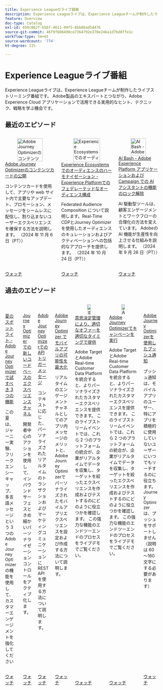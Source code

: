 ```yaml
---
title: Experience Leagueのライブ録画
description: Experience Leagueライブは、Experience Leagueチームが制作したライブストリーミング番組です。 Adobe製品のエキスパートとつながり、Adobe Experience Cloud アプリケーションで活用できる実用的なヒント、テクニック、戦略を学ぶ機会です。
feature: Overview
doc-type: Catalog
exl-id: 459c062f-b56f-4611-99f5-8bb88ad5d476
source-git-commit: 46f9f606490ce7364792e370e24ba1d76d8ffe1c
workflow-type: tm+mt
source-wordcount: '774'
ht-degree: 11%

---
```


# Experience Leagueライブ番組

Experience Leagueライブは、Experience Leagueチームが制作したライブストリーミング番組です。 Adobe製品のエキスパートとつながり、Adobe Experience Cloud アプリケーションで活用できる実用的なヒント、テクニック、戦略を学ぶ機会です。

## 最近のエピソード

<!-- CARDS

* https://experienceleague.adobe.com/en/docs/events/experience-league-live-recordings/episodes/exl-live-episode-10-30-24
  {description = Learn how Content Cards deliver key updates, promotions, and messages seamlessly within your app or website, ensuring a non-intrusive user experience. (November 6, 2024)}
* https://experienceleague.adobe.com/en/docs/events/experience-league-live-recordings/episodes/exl-live-episode-40-2024-10-24
     {description = Learn about Federated Audience Composition provides a comprehensive approach to audience curation and activation with Real-Time CDP and Journey Optimizer. (October 24, 2024)}
* https://experienceleague.adobe.com/en/docs/events/experience-league-live-recordings/episodes/exl-live-episode-09-26-24
    {description = AI-driven tools are transforming the way we engage customers and streamline workflows. Learn how Adobe's AI capabilities will accelerate your productivity. (September 26, 2024)}

-->
<!-- START CARDS HTML - DO NOT MODIFY BY HAND -->
<div class="columns">
    <div class="column is-half-tablet is-half-desktop is-one-third-widescreen" aria-label="Unveiling Content Cards for Adobe Journey Optimizer">
        <div class="card" style="height: 100%; display: flex; flex-direction: column; height: 100%;">
            <div class="card-image">
                <figure class="image x-is-16by9">
                    <a href="https://experienceleague.adobe.com/en/docs/events/experience-league-live-recordings/episodes/exl-live-episode-10-30-24" title="Adobe Journey Optimizerのコンテンツカードの公開" target="_blank" rel="referrer">
                        <img class="is-bordered-r-small" src="https://video.tv.adobe.com/v/3436281/?quality=12&format=jpeg&nocache=1732146043307" alt="Adobe Journey Optimizerのコンテンツカードの公開"
                             style="width: 100%; aspect-ratio: 16 / 9; object-fit: cover; overflow: hidden; display: block; margin: auto;">
                    </a>
                </figure>
            </div>
            <div class="card-content is-padded-small" style="display: flex; flex-direction: column; flex-grow: 1; justify-content: space-between;">
                <div class="top-card-content">
                    <p class="headline is-size-6 has-text-weight-bold">
                        <a href="https://experienceleague.adobe.com/en/docs/events/experience-league-live-recordings/episodes/exl-live-episode-10-30-24" target="_blank" rel="referrer" title="Adobe Journey Optimizerのコンテンツカードの公開">Adobe Journey Optimizerのコンテンツカードの公開 </a>
                    </p>
                    <p class="is-size-6">コンテンツカードを使用して、アプリや web サイト内で主要なアップデート、プロモーション、メッセージをシームレスに配信し、割り込まないユーザーエクスペリエンスを確保する方法を説明します。 （2024 年 11 月 6 日（PT））</p>
                </div>
                <a href="https://experienceleague.adobe.com/en/docs/events/experience-league-live-recordings/episodes/exl-live-episode-10-30-24" target="_blank" rel="referrer" class="spectrum-Button spectrum-Button--outline spectrum-Button--primary spectrum-Button--sizeM" style="align-self: flex-start; margin-top: 1rem;">
                    <span class="spectrum-Button-label has-no-wrap has-text-weight-bold"> ウォッチ </span>
                </a>
            </div>
        </div>
    </div>
    <div class="column is-half-tablet is-half-desktop is-one-third-widescreen" aria-label="Harmonize Audiences in Experience Ecosystems - Federated Audience Composition in Experience Platform">
        <div class="card" style="height: 100%; display: flex; flex-direction: column; height: 100%;">
            <div class="card-image">
                <figure class="image x-is-16by9">
                    <a href="https://experienceleague.adobe.com/en/docs/events/experience-league-live-recordings/episodes/exl-live-episode-40-2024-10-24" title="Experience Ecosystems でのオーディエンスのハーモナイゼーション -Experience Platformでのフェデレーテッドなオーディエンス構成" target="_blank" rel="referrer">
                        <img class="is-bordered-r-small" src="https://video.tv.adobe.com/v/3436457?quality=12&format=jpeg&nocache=1732146043310" alt="Experience Ecosystems でのオーディエンスのハーモナイゼーション -Experience Platformでのフェデレーテッドなオーディエンス構成"
                             style="width: 100%; aspect-ratio: 16 / 9; object-fit: cover; overflow: hidden; display: block; margin: auto;">
                    </a>
                </figure>
            </div>
            <div class="card-content is-padded-small" style="display: flex; flex-direction: column; flex-grow: 1; justify-content: space-between;">
                <div class="top-card-content">
                    <p class="headline is-size-6 has-text-weight-bold">
                        <a href="https://experienceleague.adobe.com/en/docs/events/experience-league-live-recordings/episodes/exl-live-episode-40-2024-10-24" target="_blank" rel="referrer" title="Experience Ecosystems でのオーディエンスのハーモナイゼーション -Experience Platformでのフェデレーテッドなオーディエンス構成">Experience Ecosystems でのオーディエンスのハーモナイゼーション -Experience Platformでのフェデレーテッドなオーディエンス構成 </a>
                    </p>
                    <p class="is-size-6">Federated Audience Composition について説明します。Real-Time CDPとJourney Optimizerを使用したオーディエンスのキュレーションおよびアクティベーションへの包括的なアプローチを提供します。 （2024 年 10 月 24 日（PT））</p>
                </div>
                <a href="https://experienceleague.adobe.com/en/docs/events/experience-league-live-recordings/episodes/exl-live-episode-40-2024-10-24" target="_blank" rel="referrer" class="spectrum-Button spectrum-Button--outline spectrum-Button--primary spectrum-Button--sizeM" style="align-self: flex-start; margin-top: 1rem;">
                    <span class="spectrum-Button-label has-no-wrap has-text-weight-bold"> ウォッチ </span>
                </a>
            </div>
        </div>
    </div>
    <div class="column is-half-tablet is-half-desktop is-one-third-widescreen" aria-label="AI Bash - Unlocking the Power of AI Assistant in Adobe Experience Platform Applications and Campaign">
        <div class="card" style="height: 100%; display: flex; flex-direction: column; height: 100%;">
            <div class="card-image">
                <figure class="image x-is-16by9">
                    <a href="https://experienceleague.adobe.com/ja/docs/events/experience-league-live-recordings/episodes/exl-live-episode-09-26-24" title="AI Bash - Adobe Experience Platform アプリケーションおよび Campaign で AI アシスタントのパワーを解放" target="_blank" rel="referrer">
                        <img class="is-bordered-r-small" src="https://video.tv.adobe.com/v/3434781/?format=jpeg&nocache=1732146043304" alt="AI Bash - Adobe Experience Platform アプリケーションおよび Campaign で AI アシスタントのパワーを解放"
                             style="width: 100%; aspect-ratio: 16 / 9; object-fit: cover; overflow: hidden; display: block; margin: auto;">
                    </a>
                </figure>
            </div>
            <div class="card-content is-padded-small" style="display: flex; flex-direction: column; flex-grow: 1; justify-content: space-between;">
                <div class="top-card-content">
                    <p class="headline is-size-6 has-text-weight-bold">
                        <a href="https://experienceleague.adobe.com/ja/docs/events/experience-league-live-recordings/episodes/exl-live-episode-09-26-24" target="_blank" rel="referrer" title="AI Bash - Adobe Experience Platform アプリケーションおよび Campaign で AI アシスタントのパワーを解放">AI Bash - Adobe Experience Platform アプリケーションおよび Campaign での AI アシスタントの機能のロック解除</a>
                    </p>
                    <p class="is-size-6">AI 駆動型ツールは、顧客エンゲージメントとワークフローの合理化の方法を変えています。 Adobeの AI 機能が生産性を向上させる仕組みを説明します。 （2024 年 9 月 26 日（PT））</p>
                </div>
                <a href="https://experienceleague.adobe.com/ja/docs/events/experience-league-live-recordings/episodes/exl-live-episode-09-26-24" target="_blank" rel="referrer" class="spectrum-Button spectrum-Button--outline spectrum-Button--primary spectrum-Button--sizeM" style="align-self: flex-start; margin-top: 1rem;">
                    <span class="spectrum-Button-label has-no-wrap has-text-weight-bold"> ウォッチ </span>
                </a>
            </div>
        </div>
    </div>
</div>
<!-- END CARDS HTML - DO NOT MODIFY BY HAND -->



## 過去のエピソード

<!-- CARDS

* https://experienceleague.adobe.com/en/docs/events/experience-league-live-recordings/episodes/exl-live-episode-08-28-24 
* https://experienceleague.adobe.com/en/docs/events/experience-league-live-recordings/episodes/exl-live-episode-04-24-24
* https://experienceleague.adobe.com/docs/events/experience-league-live-recordings/episodes/exl-live-episode-8-23-23.html?lang=en 
* https://experienceleague.adobe.com/docs/events/experience-league-live-recordings/episodes/exl-live-episode-5-24-23.html?lang=en
* https://experienceleague.adobe.com/docs/events/experience-league-live-recordings/episodes/exl-live-episode-10-25-22.html?lang=en
* https://experienceleague.adobe.com/docs/events/experience-league-live-recordings/episodes/exl-live-episode-09-22-22.html?lang=en
* https://experienceleague.adobe.com/docs/events/experience-league-live-recordings/episodes/exl-live-episode-05-12-22.html?lang=en

-->
<!-- START CARDS HTML - DO NOT MODIFY BY HAND -->
<div class="columns">
    <div class="column is-half-tablet is-half-desktop is-one-third-widescreen" aria-label="Summer Spotlight - Three must try features in Adobe Journey Optimizer">
        <div class="card" style="height: 100%; display: flex; flex-direction: column; height: 100%;">
            <div class="card-image">
                <figure class="image x-is-16by9">
                    <a href="https://experienceleague.adobe.com/ja/docs/events/experience-league-live-recordings/episodes/exl-live-episode-08-28-24" title="Summer Spotlight - Adobe Journey Optimizerの機能を試してみる" target="_blank" rel="referrer">
                        <img class="is-bordered-r-small" src="https://video.tv.adobe.com/v/3433225/?format=jpeg&nocache=1732146045031" alt="Summer Spotlight - Adobe Journey Optimizerの機能を試してみる"
                             style="width: 100%; aspect-ratio: 16 / 9; object-fit: cover; overflow: hidden; display: block; margin: auto;">
                    </a>
                </figure>
            </div>
            <div class="card-content is-padded-small" style="display: flex; flex-direction: column; flex-grow: 1; justify-content: space-between;">
                <div class="top-card-content">
                    <p class="headline is-size-6 has-text-weight-bold">
                        <a href="https://experienceleague.adobe.com/ja/docs/events/experience-league-live-recordings/episodes/exl-live-episode-08-28-24" target="_blank" rel="referrer" title="Summer Spotlight - Adobe Journey Optimizerの機能を試してみる">夏のスポットライト - Adobe Journey Optimizer で試すべき 3 つの機能</a>
                    </p>
                    <p class="is-size-6">この夏は、ジャーニー実験、フリークエンシーキャップ、多言語メッセージという 3 つのAdobe Journey Optimizerの機能を使用して、カスタマーエンゲージメントを強化してください</p>
                </div>
                <a href="https://experienceleague.adobe.com/ja/docs/events/experience-league-live-recordings/episodes/exl-live-episode-08-28-24" target="_blank" rel="referrer" class="spectrum-Button spectrum-Button--outline spectrum-Button--primary spectrum-Button--sizeM" style="align-self: flex-start; margin-top: 1rem;">
                    <span class="spectrum-Button-label has-no-wrap has-text-weight-bold"> ウォッチ </span>
                </a>
            </div>
        </div>
    </div>
    <div class="column is-half-tablet is-half-desktop is-one-third-widescreen" aria-label="New Code-Based Experience Channel in Journey Optimizer">
        <div class="card" style="height: 100%; display: flex; flex-direction: column; height: 100%;">
            <div class="card-image">
                <figure class="image x-is-16by9">
                    <a href="https://experienceleague.adobe.com/ja/docs/events/experience-league-live-recordings/episodes/exl-live-episode-04-24-24" title="Journey Optimizerの新しいコードベースの Experience Channel" target="_blank" rel="referrer">
                        <img class="is-bordered-r-small" src="https://video.tv.adobe.com/v/3428095/?quality=12&format=jpeg&nocache=1732146045035" alt="Journey Optimizerの新しいコードベースの Experience Channel"
                             style="width: 100%; aspect-ratio: 16 / 9; object-fit: cover; overflow: hidden; display: block; margin: auto;">
                    </a>
                </figure>
            </div>
            <div class="card-content is-padded-small" style="display: flex; flex-direction: column; flex-grow: 1; justify-content: space-between;">
                <div class="top-card-content">
                    <p class="headline is-size-6 has-text-weight-bold">
                        <a href="https://experienceleague.adobe.com/ja/docs/events/experience-league-live-recordings/episodes/exl-live-episode-04-24-24" target="_blank" rel="referrer" title="Journey Optimizerの新しいコードベースの Experience Channel">Journey Optimizer での新しいコードベースのエクスペリエンスチャネル</a>
                    </p>
                    <p class="is-size-6">開発者中心のアクションを使用して、インバウンドサーフェスときめ細かいパーソナライゼーションコントロールをアクティブ化します。</p>
                </div>
                <a href="https://experienceleague.adobe.com/ja/docs/events/experience-league-live-recordings/episodes/exl-live-episode-04-24-24" target="_blank" rel="referrer" class="spectrum-Button spectrum-Button--outline spectrum-Button--primary spectrum-Button--sizeM" style="align-self: flex-start; margin-top: 1rem;">
                    <span class="spectrum-Button-label has-no-wrap has-text-weight-bold"> ウォッチ </span>
                </a>
            </div>
        </div>
    </div>
    <div class="column is-half-tablet is-half-desktop is-one-third-widescreen" aria-label="API Triggered Messaging in Adobe Journey Optimizer">
        <div class="card" style="height: 100%; display: flex; flex-direction: column; height: 100%;">
            <div class="card-image">
                <figure class="image x-is-16by9">
                    <a href="https://experienceleague.adobe.com/docs/events/experience-league-live-recordings/episodes/exl-live-episode-8-23-23.html?lang=ja" title="Adobe Journey Optimizerでの API トリガーメッセージ" target="_blank" rel="referrer">
                        <img class="is-bordered-r-small" src="https://video.tv.adobe.com/v/3422169/?format=jpeg&nocache=1732146045417" alt="Adobe Journey Optimizerでの API トリガーメッセージ"
                             style="width: 100%; aspect-ratio: 16 / 9; object-fit: cover; overflow: hidden; display: block; margin: auto;">
                    </a>
                </figure>
            </div>
            <div class="card-content is-padded-small" style="display: flex; flex-direction: column; flex-grow: 1; justify-content: space-between;">
                <div class="top-card-content">
                    <p class="headline is-size-6 has-text-weight-bold">
                        <a href="https://experienceleague.adobe.com/docs/events/experience-league-live-recordings/episodes/exl-live-episode-8-23-23.html?lang=ja" target="_blank" rel="referrer" title="Adobe Journey Optimizerでの API トリガーメッセージ">Adobe Journey Optimizerでの API トリガーメッセージ </a>
                    </p>
                    <p class="is-size-6">コンテキストに応じた、パーソナライズされたリアルタイムのトランザクションおよびマーケティングコミュニケーションに REST API を使用する方法について説明します。</p>
                </div>
                <a href="https://experienceleague.adobe.com/docs/events/experience-league-live-recordings/episodes/exl-live-episode-8-23-23.html?lang=ja" target="_blank" rel="referrer" class="spectrum-Button spectrum-Button--outline spectrum-Button--primary spectrum-Button--sizeM" style="align-self: flex-start; margin-top: 1rem;">
                    <span class="spectrum-Button-label has-no-wrap has-text-weight-bold"> ウォッチ </span>
                </a>
            </div>
        </div>
    </div>
    <div class="column is-half-tablet is-half-desktop is-one-third-widescreen" aria-label="Maximize your mobile app's potential with Adobe Journey Optimizer">
        <div class="card" style="height: 100%; display: flex; flex-direction: column; height: 100%;">
            <div class="card-image">
                <figure class="image x-is-16by9">
                    <a href="https://experienceleague.adobe.com/docs/events/experience-league-live-recordings/episodes/exl-live-episode-5-24-23.html?lang=ja" title="Adobe Journey Optimizerでモバイルアプリの可能性を最大化" target="_blank" rel="referrer">
                        <img class="is-bordered-r-small" src="https://video.tv.adobe.com/v/3419194/?quality=12&format=jpeg&nocache=1732146045235" alt="Adobe Journey Optimizerでモバイルアプリの可能性を最大化"
                             style="width: 100%; aspect-ratio: 16 / 9; object-fit: cover; overflow: hidden; display: block; margin: auto;">
                    </a>
                </figure>
            </div>
            <div class="card-content is-padded-small" style="display: flex; flex-direction: column; flex-grow: 1; justify-content: space-between;">
                <div class="top-card-content">
                    <p class="headline is-size-6 has-text-weight-bold">
                        <a href="https://experienceleague.adobe.com/docs/events/experience-league-live-recordings/episodes/exl-live-episode-5-24-23.html?lang=ja" target="_blank" rel="referrer" title="Adobe Journey Optimizerでモバイルアプリの可能性を最大化">Adobe Journey Optimizer でモバイルアプリの可能性を最大化</a>
                    </p>
                    <p class="is-size-6">リアルタイムのエンゲージメントチャネルとしてのアプリ内メッセージのメリットと、Adobe Journey Optimizerでパーソナライズされたモバイルアプリエクスペリエンスを設定および作成する方法について説明します。</p>
                </div>
                <a href="https://experienceleague.adobe.com/docs/events/experience-league-live-recordings/episodes/exl-live-episode-5-24-23.html?lang=ja" target="_blank" rel="referrer" class="spectrum-Button spectrum-Button--outline spectrum-Button--primary spectrum-Button--sizeM" style="align-self: flex-start; margin-top: 1rem;">
                    <span class="spectrum-Button-label has-no-wrap has-text-weight-bold"> ウォッチ </span>
                </a>
            </div>
        </div>
    </div>
    <div class="column is-half-tablet is-half-desktop is-one-third-widescreen" aria-label="Deliver the right offer at the right time with decision management">
        <div class="card" style="height: 100%; display: flex; flex-direction: column; height: 100%;">
            <div class="card-image">
                <figure class="image x-is-16by9">
                    <a href="https://experienceleague.adobe.com/docs/events/experience-league-live-recordings/episodes/exl-live-episode-10-25-22.html?lang=ja" title="意思決定管理により、適切なオファーを適切なタイミングで提供" target="_blank" rel="referrer">
                        <img class="is-bordered-r-small" src="https://video.tv.adobe.com/v/3410560/?quality=12&format=jpeg&nocache=1732146045377" alt="意思決定管理により、適切なオファーを適切なタイミングで提供"
                             style="width: 100%; aspect-ratio: 16 / 9; object-fit: cover; overflow: hidden; display: block; margin: auto;">
                    </a>
                </figure>
            </div>
            <div class="card-content is-padded-small" style="display: flex; flex-direction: column; flex-grow: 1; justify-content: space-between;">
                <div class="top-card-content">
                    <p class="headline is-size-6 has-text-weight-bold">
                        <a href="https://experienceleague.adobe.com/docs/events/experience-league-live-recordings/episodes/exl-live-episode-10-25-22.html?lang=ja" target="_blank" rel="referrer" title="意思決定管理により、適切なオファーを適切なタイミングで提供"> 意思決定管理により、適切なオファーを適切なタイミングで提供 </a>
                    </p>
                    <p class="is-size-6">Adobe TargetとAdobe Real-time Customer Data Platformを統合すると、よりパーソナライズされたカスタマーエクスペリエンスを提供できます。 このライブストリームイベントでは、これら 2 つのプラットフォームの統合が、企業がリアルタイムでデータを収集し、ターゲットを絞ったエクスペリエンスを作成およびテストするのにどのように役立つかを確認します。 この強力な機能のエンドツーエンドのプロセスをライブデモでご覧ください。</p>
                </div>
                <a href="https://experienceleague.adobe.com/docs/events/experience-league-live-recordings/episodes/exl-live-episode-10-25-22.html?lang=ja" target="_blank" rel="referrer" class="spectrum-Button spectrum-Button--outline spectrum-Button--primary spectrum-Button--sizeM" style="align-self: flex-start; margin-top: 1rem;">
                    <span class="spectrum-Button-label has-no-wrap has-text-weight-bold"> ウォッチ </span>
                </a>
            </div>
        </div>
    </div>
    <div class="column is-half-tablet is-half-desktop is-one-third-widescreen" aria-label="Execute your campaigns in Adobe Journey Optimizer">
        <div class="card" style="height: 100%; display: flex; flex-direction: column; height: 100%;">
            <div class="card-image">
                <figure class="image x-is-16by9">
                    <a href="https://experienceleague.adobe.com/docs/events/experience-league-live-recordings/episodes/exl-live-episode-09-22-22.html?lang=ja" title="Adobe Journey Optimizerでキャンペーンを実行" target="_blank" rel="referrer">
                        <img class="is-bordered-r-small" src="https://video.tv.adobe.com/v/3409504/?quality=12&format=jpeg&nocache=1732146045412" alt="Adobe Journey Optimizerでキャンペーンを実行"
                             style="width: 100%; aspect-ratio: 16 / 9; object-fit: cover; overflow: hidden; display: block; margin: auto;">
                    </a>
                </figure>
            </div>
            <div class="card-content is-padded-small" style="display: flex; flex-direction: column; flex-grow: 1; justify-content: space-between;">
                <div class="top-card-content">
                    <p class="headline is-size-6 has-text-weight-bold">
                        <a href="https://experienceleague.adobe.com/docs/events/experience-league-live-recordings/episodes/exl-live-episode-09-22-22.html?lang=ja" target="_blank" rel="referrer" title="Adobe Journey Optimizerでキャンペーンを実行">Adobe Journey Optimizerでキャンペーンを実行 </a>
                    </p>
                    <p class="is-size-6">Adobe TargetとAdobe Real-time Customer Data Platformを統合すると、よりパーソナライズされたカスタマーエクスペリエンスを提供できます。 このライブストリームイベントでは、これら 2 つのプラットフォームの統合が、企業がリアルタイムでデータを収集し、ターゲットを絞ったエクスペリエンスを作成およびテストするのにどのように役立つかを確認します。 この強力な機能のエンドツーエンドのプロセスをライブデモでご覧ください。</p>
                </div>
                <a href="https://experienceleague.adobe.com/docs/events/experience-league-live-recordings/episodes/exl-live-episode-09-22-22.html?lang=ja" target="_blank" rel="referrer" class="spectrum-Button spectrum-Button--outline spectrum-Button--primary spectrum-Button--sizeM" style="align-self: flex-start; margin-top: 1rem;">
                    <span class="spectrum-Button-label has-no-wrap has-text-weight-bold"> ウォッチ </span>
                </a>
            </div>
        </div>
    </div>
    <div class="column is-half-tablet is-half-desktop is-one-third-widescreen" aria-label="Push notifications with Adobe Journey Optimizer">
        <div class="card" style="height: 100%; display: flex; flex-direction: column; height: 100%;">
            <div class="card-image">
                <figure class="image x-is-16by9">
                    <a href="https://experienceleague.adobe.com/docs/events/experience-league-live-recordings/episodes/exl-live-episode-05-12-22.html?lang=ja" title="Adobe Journey Optimizerを使用したプッシュ通知" target="_blank" rel="referrer">
                        <img class="is-bordered-r-small" src="https://video.tv.adobe.com/v/342810/?quality=12&format=jpeg&nocache=1732146045229" alt="Adobe Journey Optimizerを使用したプッシュ通知"
                             style="width: 100%; aspect-ratio: 16 / 9; object-fit: cover; overflow: hidden; display: block; margin: auto;">
                    </a>
                </figure>
            </div>
            <div class="card-content is-padded-small" style="display: flex; flex-direction: column; flex-grow: 1; justify-content: space-between;">
                <div class="top-card-content">
                    <p class="headline is-size-6 has-text-weight-bold">
                        <a href="https://experienceleague.adobe.com/docs/events/experience-league-live-recordings/episodes/exl-live-episode-05-12-22.html?lang=ja" target="_blank" rel="referrer" title="Adobe Journey Optimizerを使用したプッシュ通知">Adobe Journey Optimizerを使用したプッシュ通知 </a>
                    </p>
                    <p class="is-size-6">プッシュ通知は、モバイルアプリのユーザー、特にアプリを積極的に使用していないユーザーにいつでもリーチするのに役立ちます。Journey Optimizerは、プッシュをサポートしません（説明は 60～160 文字にする必要があります）</p>
                </div>
                <a href="https://experienceleague.adobe.com/docs/events/experience-league-live-recordings/episodes/exl-live-episode-05-12-22.html?lang=ja" target="_blank" rel="referrer" class="spectrum-Button spectrum-Button--outline spectrum-Button--primary spectrum-Button--sizeM" style="align-self: flex-start; margin-top: 1rem;">
                    <span class="spectrum-Button-label has-no-wrap has-text-weight-bold"> ウォッチ </span>
                </a>
            </div>
        </div>
    </div>
</div>
<!-- END CARDS HTML - DO NOT MODIFY BY HAND -->
